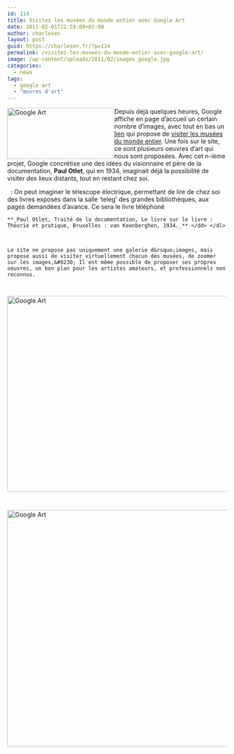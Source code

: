 ```yaml
---
id: 114
title: Visitez les musées du monde entier avec Google Art
date: 2011-02-01T22:59:09+01:00
author: charlesen
layout: post
guid: https://charlesen.fr/?p=114
permalink: /visitez-les-musees-du-monde-entier-avec-google-art/
image: /wp-content/uploads/2011/02/images_google.jpg
categories:
  - news
tags:
  - google art
  - "œuvres d'art"
---
```

<img loading="lazy" class=" alignleft size-full wp-image-111" style="float: left;" src="https://charlesen.fr/wp-content/uploads/2011/02/images_google.jpg" alt="Google Art" title="Google Art" height="117" width="246" />Depuis déjà quelques heures, Google affiche en page d&rsquo;accueil un certain nombre d&rsquo;images, avec tout en bas un [lien](http://www.googleartproject.com/ "Google Art") qui propose de [visiter les musées du monde entier](http://www.googleartproject.com/ "Visiter Google Art..."). Une fois sur le site, ce sont plusieurs oeuvres d&rsquo;art qui nous sont proposées. Avec cet n-ième projet, Google concrétise une des idées du visionnaire et père de la documentation, **Paul Otlet**, qui en 1934, imaginait déjà la possibilité de visiter des lieux distants, tout en restant chez soi.

<!--more-->

 
:   On peut imaginer le télescope électrique, permettant de lire de chez soi des livres exposés dans la salle ‘teleg’ des grandes bibliothèques, aux pages demandées d’avance. Ce sera le livre téléphoné</p> 
    
    **_Paul Otlet, Traité de la documentation, Le livre sur le livre : Théorie et pratique, Bruxelles : van Keenberghen, 1934._** </dd> </dl> 
    
    
    
    Le site ne propose pas uniquement une galerie d&rsquo;images, mais propose aussi de visiter virtuellement chacun des musées, de zoomer sur les images,&#8230; Il est même possible de proposer ses propres oeuvres, un bon plan pour les artistes amateurs, et professionnels non reconnus.
    
     
    
<img loading="lazy" class=" size-full wp-image-112" style="display: block; margin-left: auto; margin-right: auto;" src="https://charlesen.fr/wp-content/uploads/2011/02/images_blog_art.png" alt="Google Art" title="Google Art" width="717" height="448" srcset="https://charlesen.fr/wp-content/uploads/2011/02/images_blog_art.png 717w, https://charlesen.fr/wp-content/uploads/2011/02/images_blog_art-300x187.png 300w, https://charlesen.fr/wp-content/uploads/2011/02/images_blog_art-700x437.png 700w" sizes="(max-width: 717px) 100vw, 717px" /> 
    
     
    
<img loading="lazy" class=" size-full wp-image-113" style="display: block; margin-left: auto; margin-right: auto;" src="https://charlesen.fr/wp-content/uploads/2011/02/images_blog_art2.png" alt="Google Art" title="Google Art" height="542" width="716" srcset="https://charlesen.fr/wp-content/uploads/2011/02/images_blog_art2.png 861w, https://charlesen.fr/wp-content/uploads/2011/02/images_blog_art2-300x228.png 300w, https://charlesen.fr/wp-content/uploads/2011/02/images_blog_art2-768x582.png 768w, https://charlesen.fr/wp-content/uploads/2011/02/images_blog_art2-700x531.png 700w" sizes="(max-width: 716px) 100vw, 716px" />